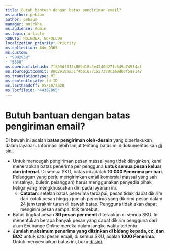 ```yaml
---
title: Butuh bantuan dengan batas pengiriman email?
ms.author: pebaum
author: pebaum
manager: mnirkhe
ms.audience: Admin
ms.topic: article
ROBOTS: NOINDEX, NOFOLLOW
localization_priority: Priority
ms.collection: Adm_O365
ms.custom:
- "9002938"
- "5630"
ms.openlocfilehash: 7f563df313c869d18c3e4240d271c649a74914af
ms.sourcegitcommit: 88d2918aa51f4ba10771527380c3e0db0f5a9147
ms.translationtype: MT
ms.contentlocale: id-ID
ms.lasthandoff: 05/20/2020
ms.locfileid: "44357865"
---
```

# <a name="need-help-with-email-sending-limits"></a>Butuh bantuan dengan batas pengiriman email?

Di bawah ini adalah **batas pengiriman oleh-desain** yang diberlakukan dalam layanan. Informasi lebih lanjut tentang batas ini didokumentasikan [di sini](https://docs.microsoft.com/office365/servicedescriptions/exchange-online-service-description/exchange-online-limits#receiving-and-sending-limits).

- Untuk mencegah pengiriman pesan massal yang tidak diinginkan, kami menerapkan batas penerima per pengguna **untuk semua pesan keluar dan internal**. Di semua SKU, batas ini adalah **10.000 Penerima per hari**.  Pelanggan yang perlu mengirimkan email komersial massal yang sah (misalnya, buletin pelanggan) harus menggunakan penyedia pihak ketiga yang mengkhususkan diri pada layanan ini.
    - **Catatan**: setelah batas penerima tercapai, pesan tidak dapat dikirim dari kotak pesan hingga jumlah penerima yang dikirimi pesan dalam 24 jam terakhir turun di bawah batas. Pengguna tidak akan dapat mengirim pesan sampai titik tersebut.
- Batas tingkat pesan **30 pesan per menit** diterapkan di semua SKU. Ini menentukan berapa banyak pesan yang dapat dikirim pengguna dari akun Exchange Online mereka dalam jangka waktu tertentu.
- **Jumlah maksimum penerima yang diizinkan di bidang kepada, cc, dan BCC** untuk satu pesan email, di semua SKU, adalah **1000 Penerima**. Untuk menyesuaikan batas ini, buka [di sini](https://techcommunity.microsoft.com/t5/exchange-team-blog/customizable-recipient-limits-in-office-365/ba-p/1183228).
